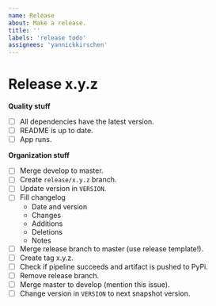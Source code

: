 ```yaml
---
name: Release
about: Make a release.
title: ''
labels: 'release todo'
assignees: 'yannickkirschen'
---
```


# Release x.y.z

**Quality stuff**

- [ ] All dependencies have the latest version.
- [ ] README is up to date.
- [ ] App runs.

**Organization stuff**

- [ ] Merge develop to master.
- [ ] Create `release/x.y.z` branch.
- [ ] Update version in `VERSION`.
- [ ] Fill changelog
    - Date and version
    - Changes
    - Additions
    - Deletions
    - Notes
- [ ] Merge release branch to master (use release template!).
- [ ] Create tag x.y.z.
- [ ] Check if pipeline succeeds and artifact is pushed to PyPi.
- [ ] Remove release branch.
- [ ] Merge master to develop (mention this issue).
- [ ] Change version in `VERSION` to next snapshot version.
